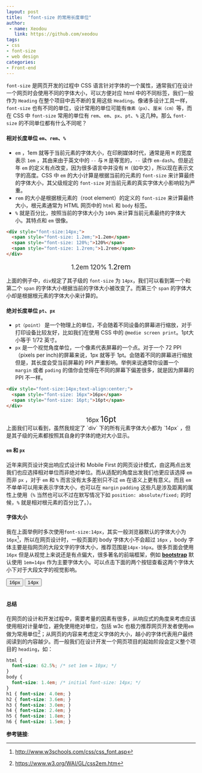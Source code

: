 ```yaml
---
layout: post
title:  "font-size 的常用长度单位"
author: 
 - name: Xeodou
   link: https://github.com/xeodou
tags:
- css
- font-size
- web design
categories:
- Front-end
---
```


`font-size` 是网页开发的过程中 CSS 语言针对字体的一个属性，通常我们在设计一个网页时会使用不同的字体大小，可以方便对应 html 中的不同标签，我们一般作为 `Heading` 在整个项目中去不断的复用这些 `Heading`。像诸多设计工具一样，`font-size` 也有不同的单位，设计常用的单位可能有`像素（px）`、`厘米（cm）`等，而在 CSS 中 `font-size` 常用的单位有 `rem`、`em`、`px`、`pt`、`%` 这几种。那么 `font-size` 的不同单位都有什么不同呢？

#### 相对长度单位 `em`、`rem`、`%`

- `em` ，1em 就等于当前元素的字体大小，在印刷媒体时代，通常是用 `M` 的宽度表示 `1em` ，其由来由于英文中的 `--` 与 `M` 是等宽的，`--` 读作 `em-dash`。但是近年 `em` 的定义有点改变，因为很多语言中并没有 `M`（如中文），所以现在表示文字的高度。CSS 中 `em` 的大小计算是根据当前的元素的 `font-size` 来计算最终的字体大小，其父级规定的 `font-size` 对当前元素的真实字体大小影响较为严重。
- `rem` 的大小是根据根元素的（root element）的定义的 `font-size` 来计算最终大小，根元素通常为 HTML 网页中的 `html` 和 `body` 标签。
- `%` 就是百分比，按照当前的字体大小为 `100%` 来计算当前元素最终的字体大小。其特点和 `em` 很像。

~~~ html
<div style="font-size:14px;">
  <span style="font-size: 1.2em;">1.2em</span>
  <span style="font-size: 120%;">120%</span>
  <span style="font-size: 1.2rem;">1.2rem</span>
</div>
~~~

<div style="font-size:14px;text-align:center;">
  <span style="font-size: 1.2em;">1.2em</span>
  <span style="font-size: 120%;">120%</span>
  <span style="font-size: 1.2rem;">1.2rem</span>
</div>

上面的例子中，`div`规定了其子级的 `font-size` 为 `14px`，我们可以看到第一个和第二个 `span` 的字体大小根据当前的字体大小被改变了。而第三个 `span` 的字体大小却是根据根元素的字体大小来计算的。
<br/>

#### 绝对长度单位 `pt`、`px`

- `pt（point）` 是一个物理上的单位，不会随着不同设备的屏幕进行缩放，对于打印设备比较友好，比如我们在使用 CSS 中的 `@medie screen print`。1pt大小等于 1/72 英寸。
- `px` 是一个视觉角度单位，一个像素代表屏幕的一个点。对于一个 72 PPI（pixels per inch)的屏幕来说，1px 就等于 1pt。会随着不同的屏幕进行缩放但是，其长度会受当前屏幕的 PPI 严重影响。举例来说通常你设置一个 `margin` 或者 `pading` 的值你会觉得在不同的屏幕下偏差很多，就是因为屏幕的 PPI 不一样。

~~~ html
<div style="font-size:14px;text-align:center;">
  <span style="font-size: 16px">16px</span>
  <span style="font-size: 16pt;">16pt</span>
</div>
~~~

<div style="font-size:14px;text-align:center;">
  <span style="font-size: 16px">16px</span>
  <span style="font-size: 16pt;">16pt</span>
</div>
上面我们可以看到，虽然我规定了 `div` 下的所有元素字体大小都为 `14px` ，但是其子级的元素都按照其自身的字体的绝对大小显示。
<br/>

#### `em` 和 `px`

近年来网页设计突出响应式设计和 Mobile First 的网页设计模式，由这两点出发我们也应选择相对单位而非绝对单位。而从适配的角度出发我们也更应该选择 `em` 而非 `px` ，对于 `em` 和 `%` 而言没有太多差别只不过 `em` 在语义上更有意义。而且 `em` 不单单可以用来表示字体大小，也可以在 `margin` `padding` 这些凡是涉及距离的属性上使用（`%` 当然也可以不过在默写情况下如 `position: absolute/fixed;` 的时候，`%` 就是相对根元素的百分比了。）。

#### 字体大小

我在上面举例时多次使用`font-size:14px`，其实一般浏览器默认的字体大小为 `16px`[^2]，所以在网页设计时，一般页面的 body 字体大小不会超过 `16px` ，body 字体主要是指网页的大段文字的字体大小，推荐范围是`14px-16px`。很多页面会使用 `16px` 但是从视觉上来说还是有点偏大，很多著名的前端框架，例如 **[bootstrap](https://getbootstrap.com)** 默认使用 `1em=14px` 作为主要字体大小。可以点击下面的两个按钮查看这两个字体大小下对于大段文字的视觉影响。
<div>
  <button class="btn btn-sm btn-blue action-btn" onclick="(function(){$('body').css('font-size','1.6em')})()">16px</button>
  <button class="btn btn-sm btn-blue action-btn" onclick="(function(){$('body').css('font-size','1.4em')})()">14px</button>
</div>
<br/>

#### 总结

在网页的设计和开发过程中，需要考量的因素有很多，从响应式的角度来考虑应该使用相对计量单位，避免使用绝对单位，包括 w3c 也极力推荐网页开发者使用`em`做为常用单位[^1]；从网页的内容来考虑定义字体的大小，越小的字体代表用户最终阅读到的内容越少。而一般我们在设计开发一个网页项目的起始阶段会定义整个项目的 `heading`，如：

~~~ css
html {
  font-size: 62.5%; /* set 1em = 10px; */
}
body {
  font-size: 1.4em; /* initial font-size: 14px; */
}
h1 { font-size: 4.0em; }
h2 { font-size: 3.6em; }
h3 { font-size: 3.0em; }
h4 { font-size: 2.4em; }
h5 { font-size: 1.8em; }
h6 { font-size: 1.5em; }
~~~


**参考链接**: 
    
[^1]: https://www.w3.org/WAI/GL/css2em.htm
[^2]: http://www.w3schools.com/css/css_font.asp
